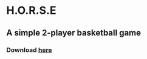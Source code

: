 # H.O.R.S.E
## A simple 2-player basketball game
### Download [here](https://github.com/ellmck/H.O.R.S.E/raw/master/app/release/app-release.apk)
